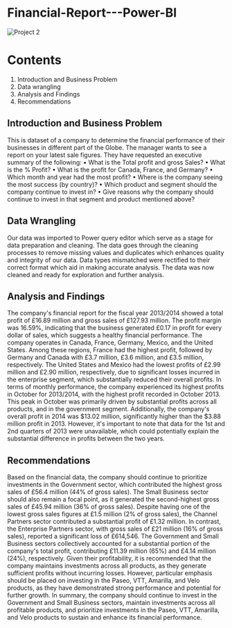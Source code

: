 # Financial-Report---Power-BI

![Project 2](https://github.com/user-attachments/assets/1761c2e6-8179-4c6d-9a7b-f008c4f0c8a2)

# Contents
1.	Introduction and Business Problem
2.	Data wrangling
3.	Analysis and Findings
4.	Recommendations

## Introduction and Business Problem
This is dataset of a company to determine the financial performance of their businesses in different part of the Globe. The manager wants to see a report on your latest sale figures. They have requested an executive summary of the following:
•	What is the Total profit and gross Sales?
•	What is the % Profit?
•	What is the profit for Canada, France, and Germany?
•	Which month and year had the most profit?
•	Where is the company seeing the most success (by country)?
•	Which product and segment should the company continue to invest in?
•	Give reasons why the company should continue to invest in that segment and product mentioned above?

## Data Wrangling
Our data was imported to Power query editor which serve as a stage for data preparation and cleaning. The data goes through the cleaning processes to remove missing values and duplicates which enhances quality and integrity of our data. Data types mismatched were rectified to their correct format which aid in making accurate analysis. The data was now cleaned and ready for exploration and further analysis.
 
## Analysis and Findings
The company's financial report for the fiscal year 2013/2014 showed a total profit of £16.89 million and gross sales of £127.93 million. The profit margin was 16.59%, indicating that the business generated £0.17 in profit for every dollar of sales, which suggests a healthy financial performance.
The company operates in Canada, France, Germany, Mexico, and the United States. Among these regions, France had the highest profit, followed by Germany and Canada with £3.7 million, £3.6 million, and £3.5 million, respectively. The United States and Mexico had the lowest profits of £2.99 million and £2.90 million, respectively, due to significant losses incurred in the enterprise segment, which substantially reduced their overall profits.
In terms of monthly performance, the company experienced its highest profits in October for 2013/2014, with the highest profit recorded in October 2013. This peak in October was primarily driven by substantial profits across all products, and in the government segment. Additionally, the company's overall profit in 2014 was $13.02 million, significantly higher than the $3.88 million profit in 2013. However, it's important to note that data for the 1st and 2nd quarters of 2013 were unavailable, which could potentially explain the substantial difference in profits between the two years.


## Recommendations
Based on the financial data, the company should continue to prioritize investments in the Government sector, which contributed the highest gross sales of £56.4 million (44% of gross sales). The Small Business sector should also remain a focal point, as it generated the second-highest gross sales of £45.94 million (36% of gross sales).
Despite having one of the lowest gross sales figures at £1.5 million (2% of gross sales), the Channel Partners sector contributed a substantial profit of £1.32 million. In contrast, the Enterprise Partners sector, with gross sales of £21 million (16% of gross sales), reported a significant loss of £614,546.
The Government and Small Business sectors collectively accounted for a substantial portion of the company's total profit, contributing £11.39 million (65%) and £4.14 million (24%), respectively. Given their profitability, it is recommended that the company maintains investments across all products, as they generate sufficient profits without incurring losses.
However, particular emphasis should be placed on investing in the Paseo, VTT, Amarilla, and Velo products, as they have demonstrated strong performance and potential for further growth.
In summary, the company should continue to invest in the Government and Small Business sectors, maintain investments across all profitable products, and prioritize investments in the Paseo, VTT, Amarilla, and Velo products to sustain and enhance its financial performance.

